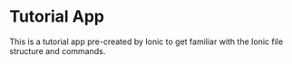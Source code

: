 # Tutorial App

This is a tutorial app pre-created by Ionic to get familiar with the Ionic file structure and commands. 